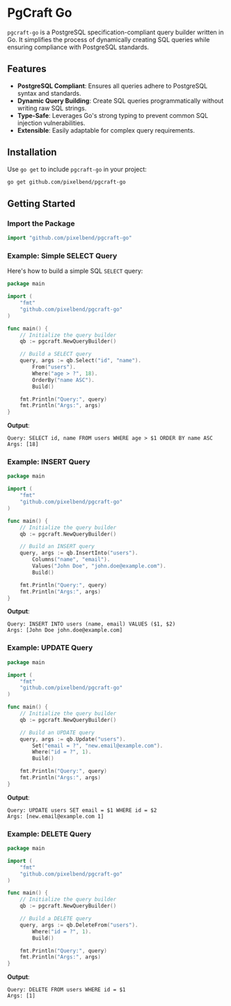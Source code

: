 # PgCraft Go

`pgcraft-go` is a PostgreSQL specification-compliant query builder written in Go. 
It simplifies the process of dynamically creating SQL queries while ensuring compliance with PostgreSQL standards.

## Features

- **PostgreSQL Compliant**: Ensures all queries adhere to PostgreSQL syntax and standards.
- **Dynamic Query Building**: Create SQL queries programmatically without writing raw SQL strings.
- **Type-Safe**: Leverages Go's strong typing to prevent common SQL injection vulnerabilities.
- **Extensible**: Easily adaptable for complex query requirements.

## Installation

Use `go get` to include `pgcraft-go` in your project:

```bash
go get github.com/pixelbend/pgcraft-go
```

## Getting Started

### Import the Package

```go
import "github.com/pixelbend/pgcraft-go"
```

### Example: Simple SELECT Query

Here's how to build a simple SQL `SELECT` query:

```go
package main

import (
	"fmt"
	"github.com/pixelbend/pgcraft-go"
)

func main() {
	// Initialize the query builder
	qb := pgcraft.NewQueryBuilder()

	// Build a SELECT query
	query, args := qb.Select("id", "name").
		From("users").
		Where("age > ?", 18).
		OrderBy("name ASC").
		Build()

	fmt.Println("Query:", query)
	fmt.Println("Args:", args)
}
```

**Output**:
```
Query: SELECT id, name FROM users WHERE age > $1 ORDER BY name ASC
Args: [18]
```

### Example: INSERT Query

```go
package main

import (
	"fmt"
	"github.com/pixelbend/pgcraft-go"
)

func main() {
	// Initialize the query builder
	qb := pgcraft.NewQueryBuilder()

	// Build an INSERT query
	query, args := qb.InsertInto("users").
		Columns("name", "email").
		Values("John Doe", "john.doe@example.com").
		Build()

	fmt.Println("Query:", query)
	fmt.Println("Args:", args)
}
```

**Output**:
```
Query: INSERT INTO users (name, email) VALUES ($1, $2)
Args: [John Doe john.doe@example.com]
```

### Example: UPDATE Query

```go
package main

import (
	"fmt"
	"github.com/pixelbend/pgcraft-go"
)

func main() {
	// Initialize the query builder
	qb := pgcraft.NewQueryBuilder()

	// Build an UPDATE query
	query, args := qb.Update("users").
		Set("email = ?", "new.email@example.com").
		Where("id = ?", 1).
		Build()

	fmt.Println("Query:", query)
	fmt.Println("Args:", args)
}
```

**Output**:
```
Query: UPDATE users SET email = $1 WHERE id = $2
Args: [new.email@example.com 1]
```

### Example: DELETE Query

```go
package main

import (
	"fmt"
	"github.com/pixelbend/pgcraft-go"
)

func main() {
	// Initialize the query builder
	qb := pgcraft.NewQueryBuilder()

	// Build a DELETE query
	query, args := qb.DeleteFrom("users").
		Where("id = ?", 1).
		Build()

	fmt.Println("Query:", query)
	fmt.Println("Args:", args)
}
```

**Output**:
```
Query: DELETE FROM users WHERE id = $1
Args: [1]
```
